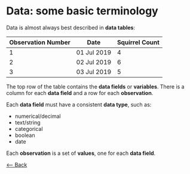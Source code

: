 # Data: some basic terminology

Data is almost always best described in **data tables**:


| Observation Number | Date | Squirrel Count |  
| ------------- | ------------- | ---------- |  
| 1  | 01 Jul 2019  | 4 |  
| 2  | 02 Jul 2019  | 6 |  
| 3 | 03 Jul 2019 | 5 |  


The top row of the table contains the **data fields** or **variables**.
There is a column for each **data field** and a row for each **observation**.

Each **data field** must have a consistent **data type**, such as: 
- numerical/decimal
- text/string
- categorical
- boolean
- date

Each **observation** is a set of **values**, one for each **data field**.



[<--  Back](readme.md)
